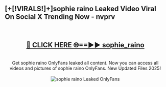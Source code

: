 <h2>[+[!VIRALS!]+]sophie raino Leaked Video Viral On Social X Trending Now - nvprv</h2>
<br>
<div align="center">
<h2><a href="https://libra.edu.pl?sophie_raino" rel="nofollow">🔴 CLICK HERE 🌐==►► sophie_raino</a></h2>
<br>
Get sophie raino OnlyFans leaked all content. Now you can access all videos and pictures of sophie raino OnlyFans. New Updated Files 2025!
<br>
<br>
<a href="https://libra.edu.pl?sophie_raino" rel="nofollow" data-target="animated-image.originalLink"><img src="https://i.ibb.co.com/WyWwxjT/player-gif2.gif" alt="sophie raino Leaked OnlyFans" style="max-width: 100%; display: inline-block;" data-target="animated-image.originalImage"></a>
</div>
<br>